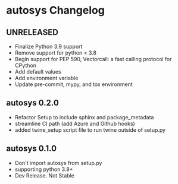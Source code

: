 # autosys Changelog

## UNRELEASED

-   Finalize Python 3.9 support
-   Remove support for python < 3.8
-   Begin support for PEP 590, Vectorcall: a fast calling protocol for CPython
-   Add default values
-   Add environment variable
-   Update pre-commit, mypy, and tox environment

## autosys 0.2.0

-   Refactor Setup to include sphinx and package_metadata
-   streamline CI path (add Azure and Github hooks)
-   added twine_setup script file to run twine outside of setup.py

## autosys 0.1.0

-   Don't import autosys from setup.py
-   supporting python 3.8+
-   Dev Release. Not Stable
